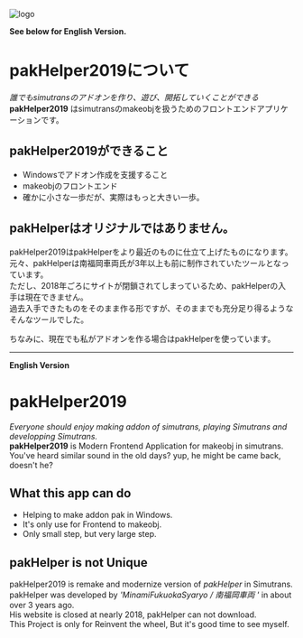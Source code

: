 ![logo](https://user-images.githubusercontent.com/6318189/55279213-67317500-5359-11e9-9d21-a2eb4a4a1dc6.png)

**See below for English Version.**  

# pakHelper2019について  

*誰でもsimutransのアドオンを作り、遊び、開拓していくことができる*  
**pakHelper2019** はsimutransのmakeobjを扱うためのフロントエンドアプリケーションです。  

## pakHelper2019ができること  

- Windowsでアドオン作成を支援すること  
- makeobjのフロントエンド  
- 確かに小さな一歩だが、実際はもっと大きい一歩。  

## pakHelperはオリジナルではありません。  

pakHelper2019はpakHelperをより最近のものに仕立て上げたものになります。  
元々、pakHelperは南福岡車両氏が3年以上も前に制作されていたツールとなっています。  
ただし、2018年ごろにサイトが閉鎖されてしまっているため、pakHelperの入手は現在できません。  
過去入手できたものをそのまま作る形ですが、そのままでも充分足り得るようなそんなツールでした。  

ちなみに、現在でも私がアドオンを作る場合はpakHelperを使っています。  

***

**English Version**  

# pakHelper2019  

_Everyone should enjoy making addon of simutrans, playing Simutrans and developping Simutrans._  
**pakHelper2019** is Modern Frontend Application for makeobj in simutrans.  
You've heard similar sound in the old days? yup, he might be came back, doesn't he?  

## What this app can do  

- Helping to make addon pak in Windows.  
- It's only use for Frontend to makeobj.  
- Only small step, but very large step.  

## pakHelper is not Unique  

pakHelper2019 is remake and modernize version of _pakHelper_ in Simutrans.
pakHelper was developed by _'MinamiFukuokaSyaryo / 南福岡車両 '_ in about over 3 years ago.  
His website is closed at nearly 2018, pakHelper can not download.  
This Project is only for Reinvent the wheel, But it's good time to see myself.  